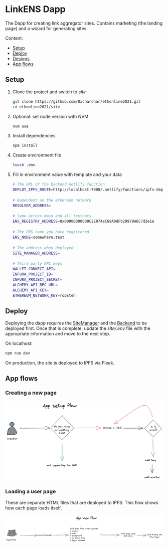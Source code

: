 # LinkENS Dapp

The Dapp for creating link aggregator sites. Contains marketing (the landing page) and a wizard for generating sites.

Content:

* [Setup](#setup)
* [Deploy](#deploy)
* [Designs](docs/designs)
* [App flows](#app-flows)

## Setup

1. Clone the project and switch to _site_
    ```sh
    git clone https://github.com/0xcharchar/ethonline2021.git
    cd ethonline2021/site
    ```
2. Optional: set node version with NVM
    ```sh
    nvm use
    ```
3. Install dependencies
    ```sh
    npm install
    ```
4. Create environment file
    ```sh
    touch .env
    ```
5. Fill in environment value with template and your data
    ```sh
    # The URL of the backend netlify function
    DEPLOY_IPFS_ROUTE=http://localhost:7000/.netlify/functions/ipfs-deploy
    
    # Dependent on the ethereum network
    RESOLVER_ADDRESS=
    
    # Same across main and all testnets
    ENS_REGISTRY_ADDRESS=0x00000000000C2E074eC69A0dFb2997BA6C7d2e1e
    
    # The ENS name you have registered
    ENS_NODE=somewhere.test
    
    # The address when deployed
    SITE_MANAGER_ADDRESS=

    # Third party API keys
    WALLET_CONNECT_API=
    INFURA_PROJECT_ID=
    INFURA_PROJECT_SECRET=
    ALCHEMY_API_RPC_URL=
    ALCHEMY_API_KEY=
    ETHEREUM_NETWORK_KEY=ropsten
    ```

## Deploy

Deploying the dapp requires the [SiteManager](/contracts/README.md) and the
[Backend](/backend/README.md) to be deployed first. Once that is complete,
update the _site/.env_ file with the appropriate information and move to the
next step.

On localhost:

```sh
npm run dev
```

On production, the site is deployed to IPFS via Fleek.

## App flows

### Creating a new page

![Show the process of creating a new subdomain](docs/flow_setup.png)

### Loading a user page

These are separate HTML files that are deployed to IPFS. This flow shows how each page loads itself.

![Show how the HTML page generates its content from ENS when loaded](docs/flow_creatorpage.png)
